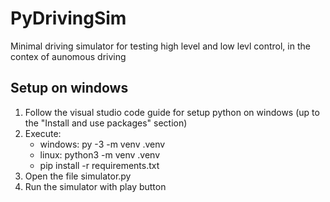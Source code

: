 # PyDrivingSim
Minimal driving simulator for testing high level and low levl control, 
in the contex of aunomous driving

## Setup on windows
1. Follow the visual studio code guide for setup python on windows (up to the "Install and use packages" section)
2. Execute:
    - windows: py -3 -m venv .venv
    - linux: python3 -m venv .venv
    - pip install -r requirements.txt
3. Open the file simulator.py
4. Run the simulator with play button
